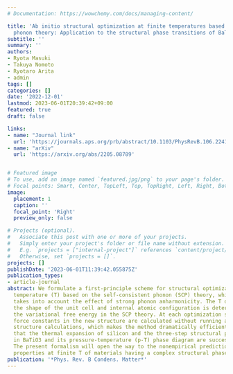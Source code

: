 ```yaml
---
# Documentation: https://wowchemy.com/docs/managing-content/

title: 'Ab initio structural optimization at finite temperatures based on anharmonic
  phonon theory: Application to the structural phase transitions of BaTiO$_3$'
subtitle: ''
summary: ''
authors:
- Ryota Masuki
- Takuya Nomoto
- Ryotaro Arita
- admin
tags: []
categories: []
date: '2022-12-01'
lastmod: 2023-06-01T20:39:42+09:00
featured: true
draft: false

links:
- name: "Journal link"
  url: 'https://journals.aps.org/prb/abstract/10.1103/PhysRevB.106.224104'
- name: "arXiv"
  url: 'https://arxiv.org/abs/2205.08789'


# Featured image
# To use, add an image named `featured.jpg/png` to your page's folder.
# Focal points: Smart, Center, TopLeft, Top, TopRight, Left, Right, BottomLeft, Bottom, BottomRight.
image:
  placement: 1
  caption: ''
  focal_point: 'Right'
  preview_only: false

# Projects (optional).
#   Associate this post with one or more of your projects.
#   Simply enter your project's folder or file name without extension.
#   E.g. `projects = ["internal-project"]` references `content/project/deep-learning/index.md`.
#   Otherwise, set `projects = []`.
projects: []
publishDate: '2023-06-01T11:39:42.055875Z'
publication_types:
- article-journal
abstract: We formulate a first-principle scheme for structural optimization at finite
  temperature (T) based on the self-consistent phonon (SCP) theory, which accurately
  takes into account the effect of strong phonon anharmonicity. The T dependence of
  the shape of the unit cell and internal atomic configuration is determined by minimizing
  the variational free energy in the SCP theory. At each optimization step, the interatomic
  force constants in the new structure are calculated without running additional electronic
  structure calculations, which makes the method dramatically efficient. We demonstrate
  that the thermal expansion of silicon and the three-step structural phase transitions
  in BaTiO3 and its pressure-temperature (p-T) phase diagram are successfully reproduced.
  The present formalism will open the way to the nonempirical prediction of physical
  properties at finite T of materials having a complex structural phase diagram.
publication: '*Phys. Rev. B Condens. Matter*'
---
```

